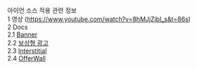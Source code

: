 아이언 소스 적용 관련 정보  
1 영상 (https://www.youtube.com/watch?v=8hMJjZjbI_s&t=86s)  
2 Docs  
    2.1 [Banner](https://developers.is.com/ironsource-mobile/unity/banner-integration-unity/#step-5)  
    2.2 [보상형 광고](https://developers.is.com/ironsource-mobile/unity/rewarded-video-integration-unity/#step-1)  
    2.3 [Interstitial](https://developers.is.com/ironsource-mobile/unity/interstitial-integration-unity/#step-1)  
    2.4 [OfferWall](https://developers.is.com/ironsource-mobile/unity/offerwall-integration-unity/#step-1)  